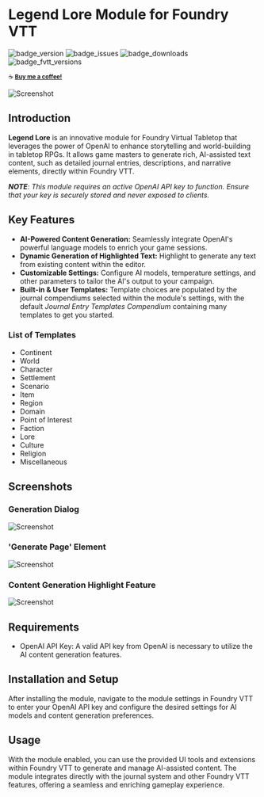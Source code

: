 # Legend Lore Module for Foundry VTT
![badge_version] ![badge_issues] ![badge_downloads]
![badge_fvtt_versions]

<sub>☕ **[Buy me a coffee!](https://www.buymeacoffee.com/daxiongmao87)**</sub>

![Screenshot](https://github.com/Daxiongmao87/legend-lore-foundry/blob/main/images/screenshot_dialog.png)
## Introduction

**Legend Lore** is an innovative module for Foundry Virtual Tabletop that leverages the power of OpenAI to enhance storytelling and world-building in tabletop RPGs. It allows game masters to generate rich, AI-assisted text content, such as detailed journal entries, descriptions, and narrative elements, directly within Foundry VTT.

***NOTE**: This module requires an active OpenAI API key to function. Ensure that your key is securely stored and never exposed to clients.*

## Key Features

 * **AI-Powered Content Generation:** Seamlessly integrate OpenAI's powerful language models to enrich your game sessions.
 * **Dynamic Generation of Highlighted Text:** Highlight to generate any text from existing content within the editor.
 * **Customizable Settings:** Configure AI models, temperature settings, and other parameters to tailor the AI's output to your campaign.
 * **Built-in & User Templates:** Template choices are populated by the journal compendiums selected within the module's settings, with the default _Journal Entry Templates Compendium_ containing many templates to get you started.

### List of Templates
* Continent
* World
* Character
* Settlement
* Scenario
* Item
* Region
* Domain
* Point of Interest
* Faction
* Lore
* Culture
* Religion
* Miscellaneous

## Screenshots

### Generation Dialog

![Screenshot](https://github.com/Daxiongmao87/legend-lore-foundry/blob/main/images/screenshot_dialog.png)

### 'Generate Page' Element

![Screenshot](https://github.com/Daxiongmao87/legend-lore-foundry/blob/main/images/screenshot_generate_page.png)

### Content Generation Highlight Feature

![Screenshot](https://github.com/Daxiongmao87/legend-lore-foundry/blob/main/images/screenshot_highlight.png)


## Requirements

* OpenAI API Key: A valid API key from OpenAI is necessary to utilize the AI content generation features.

## Installation and Setup

After installing the module, navigate to the module settings in Foundry VTT to enter your OpenAI API key and configure the desired settings for AI models and content generation preferences. 

## Usage

With the module enabled, you can use the provided UI tools and extensions within Foundry VTT to generate and manage AI-assisted content. The module integrates directly with the journal system and other Foundry VTT features, offering a seamless and enriching gameplay experience.

[badge_version]: https://img.shields.io/github/v/tag/daxiongmao87/legend-lore-foundry?label=Version&style=flat-square&color=2577a1
[badge_issues]: https://img.shields.io/github/issues/daxiongmao87/legend-lore-foundry?style=flat-square
[badge_downloads]: https://img.shields.io/github/downloads/daxiongmao87/legend-lore-foundry/total

[badge_fvtt_versions]: https://img.shields.io/endpoint?url=https://foundryshields.com/version?url=https://github.com/daxiongmao87/legend-lore-foundry/releases/latest/download/module.json&style=flat-square&color=ff6400
